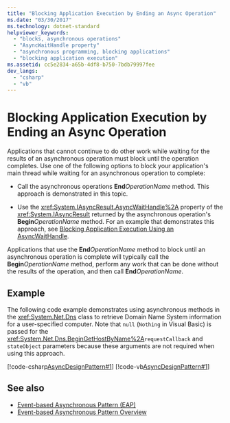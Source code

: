 ```yaml
---
title: "Blocking Application Execution by Ending an Async Operation"
ms.date: "03/30/2017"
ms.technology: dotnet-standard
helpviewer_keywords: 
  - "blocks, asynchronous operations"
  - "AsyncWaitHandle property"
  - "asynchronous programming, blocking applications"
  - "blocking application execution"
ms.assetid: cc5e2834-a65b-4df8-b750-7bdb79997fee
dev_langs: 
  - "csharp"
  - "vb"
---
```

# Blocking Application Execution by Ending an Async Operation
Applications that cannot continue to do other work while waiting for the results of an asynchronous operation must block until the operation completes. Use one of the following options to block your application's main thread while waiting for an asynchronous operation to complete:  
  
- Call the asynchronous operations **End**_OperationName_ method. This approach is demonstrated in this topic.  
  
- Use the <xref:System.IAsyncResult.AsyncWaitHandle%2A> property of the <xref:System.IAsyncResult> returned by the asynchronous operation's **Begin**_OperationName_ method. For an example that demonstrates this approach, see [Blocking Application Execution Using an AsyncWaitHandle](../../../docs/standard/asynchronous-programming-patterns/blocking-application-execution-using-an-asyncwaithandle.md).  
  
 Applications that use the **End**_OperationName_ method to block until an asynchronous operation is complete will typically call the **Begin**_OperationName_ method, perform any work that can be done without the results of the operation, and then call **End**_OperationName_.  
  
## Example  
 The following code example demonstrates using asynchronous methods in the <xref:System.Net.Dns> class to retrieve Domain Name System information for a user-specified computer. Note that `null` (`Nothing` in Visual Basic) is passed for the <xref:System.Net.Dns.BeginGetHostByName%2A>`requestCallback` and `stateObject` parameters because these arguments are not required when using this approach.  
  
 [!code-csharp[AsyncDesignPattern#1](../../../samples/snippets/csharp/VS_Snippets_CLR/AsyncDesignPattern/CS/Async_EndBlock.cs#1)]
 [!code-vb[AsyncDesignPattern#1](../../../samples/snippets/visualbasic/VS_Snippets_CLR/AsyncDesignPattern/VB/Async_EndBlock.vb#1)]  
  
## See also

- [Event-based Asynchronous Pattern (EAP)](../../../docs/standard/asynchronous-programming-patterns/event-based-asynchronous-pattern-eap.md)
- [Event-based Asynchronous Pattern Overview](../../../docs/standard/asynchronous-programming-patterns/event-based-asynchronous-pattern-overview.md)
